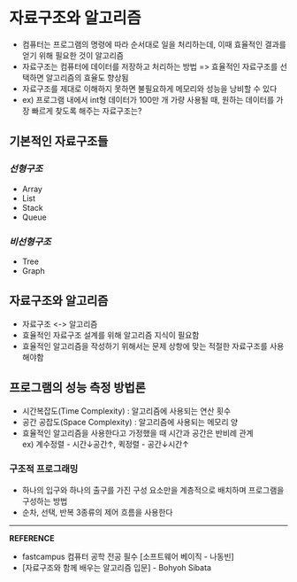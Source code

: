 # 자료구조와 알고리즘

- 컴퓨터는 프로그램의 명령에 따라 순서대로 일을 처리하는데, 이때 효율적인 결과를 얻기 위해 필요한 것이 알고리즘
- 자료구조는 컴퓨터에 데이터를 저장하고 처리하는 방법
=> 효율적인 자료구조를 선택하면 알고리즘의 효율도 향상됨
- 자료구조를 제대로 이해하지 못하면 불필요하게 메모리와 성능을 낭비할 수 있다  
- ex) 프로그램 내에서 int형 데이터가 100만 개 가량 사용될 때, 원하는 데이터를 가장 빠르게 찾도록 해주는 자료구조는?

## 기본적인 자료구조들
### _선형구조_
- Array
- List
- Stack
- Queue

### _비선형구조_
- Tree
- Graph

## 자료구조와 알고리즘
- 자료구조 <-> 알고리즘
- 효율적인 자료구조 설계를 위해 알고리즘 지식이 필요함
- 효율적인 알고리즘을 작성하기 위해서는 문제 상항에 맞는 적절한 자료구조를 사용해야함

## 프로그램의 성능 측정 방법론
- 시간복잡도(Time Complexity) : 알고리즘에 사용되는 연산 횟수
- 공간 공잡도(Space Complexity) : 알고리즘에 사용되는 메모리 양  
- 효율적인 알고리즘을 사용한다고 가정했을 때 시간과 공간은 반비례 관계  
ex) 계수정렬 - 시간↓공간↑, 퀵정렬 - 공간↓시간↑

### 구조적 프로그래밍
- 하나의 입구와 하나의 출구를 가진 구성 요소만을 계층적으로 배치하며 프로그램을 구성하는 방법
- 순차, 선택, 반복 3종류의 제어 흐름을 사용한다


---
__REFERENCE__
- fastcampus 컴퓨터 공학 전공 필수 [소프트웨어 베이직 - 나동빈]
- [자료구조와 함께 배우는 알고리즘 입문] - Bohyoh Sibata